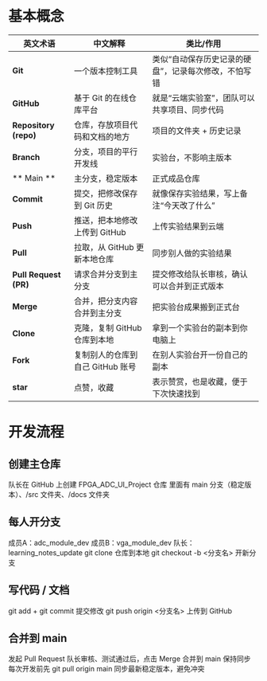 # 基本概念
| 英文术语                  | 中文解释                 | 类比/作用                                        |
| --------------------- | --------------------        | ---------------------------                     |
| **Git**               | 一个版本控制工具             | 类似“自动保存历史记录的硬盘”，记录每次修改，不怕写错 |
| **GitHub**            | 基于 Git 的在线仓库平台       | 就是“云端实验室”，团队可以共享项目、同步代码        |
| **Repository (repo)** | 仓库，存放项目代码和文档的地方  | 项目的文件夹 + 历史记录                          |
| **Branch**            | 分支，项目的平行开发线         | 实验台，不影响主版本                              |
| ** Main **            | 主分支，稳定版本               | 正式成品仓库                                     |
| **Commit**            | 提交，把修改保存到 Git 历史     | 就像保存实验结果，写上备注“今天改了什么”          |
| **Push**              | 推送，把本地修改上传到 GitHub   | 上传实验结果到云端                              |
| **Pull**              | 拉取，从 GitHub 更新本地仓库   | 同步别人做的实验结果                             |
| **Pull Request (PR)** | 请求合并分支到主分支           | 提交修改给队长审核，确认可以合并到正式版本        |
| **Merge**             | 合并，把分支内容合并到主分支       | 把实验台成果搬到正式台                       |
| **Clone**             | 克隆，复制 GitHub 仓库到本地   | 拿到一个实验台的副本到你电脑上                   |
| **Fork**              | 复制别人的仓库到自己 GitHub 账号 | 在别人实验台开一份自己的副本                    |
|**star**               |点赞，收藏                     |表示赞赏，也是收藏，便于下次快速找到                |

# 开发流程
## 创建主仓库
队长在 GitHub 上创建 FPGA_ADC_UI_Project 仓库
里面有 main 分支（稳定版本）、/src 文件夹、/docs 文件夹

## 每人开分支
成员A：adc_module_dev
成员B：vga_module_dev
队长：learning_notes_update
git clone 仓库到本地
git checkout -b <分支名> 开新分支

## 写代码 / 文档
git add + git commit 提交修改
git push origin <分支名> 上传到 GitHub

## 合并到 main
发起 Pull Request
队长审核、测试通过后，点击 Merge 合并到 main
保持同步
每次开发前先 git pull origin main 同步最新稳定版本，避免冲突
